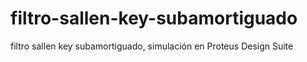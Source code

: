 # filtro-sallen-key-subamortiguado
filtro sallen key subamortiguado, simulación en Proteus Design Suite
